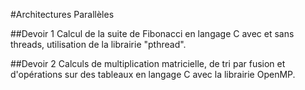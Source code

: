#Architectures Parallèles

##Devoir 1
Calcul de la suite de Fibonacci en langage C avec et sans threads, utilisation de la librairie "pthread".

##Devoir 2
Calculs de multiplication matricielle, de tri par fusion et d'opérations sur des tableaux en langage C avec la librairie OpenMP.

